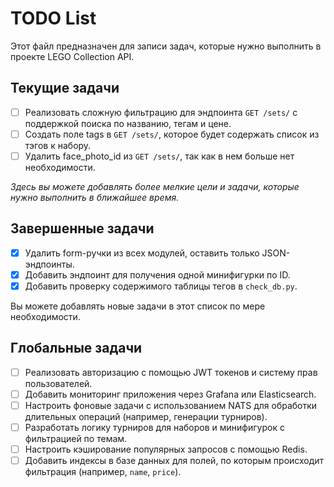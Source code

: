 # TODO List

Этот файл предназначен для записи задач, которые нужно выполнить в проекте LEGO Collection API.

## Текущие задачи

- [ ] Реализовать сложную фильтрацию для эндпоинта `GET /sets/` с поддержкой поиска по названию, тегам и цене.
- [ ] Создать поле tags в `GET /sets/`, которое будет содержать список из тэгов к набору.
- [ ] Удалить face_photo_id из `GET /sets/`, так как в нем больше нет необходимости.

_Здесь вы можете добавлять более мелкие цели и задачи, которые нужно выполнить в ближайшее время._

## Завершенные задачи

- [x] Удалить form-ручки из всех модулей, оставить только JSON-эндпоинты.
- [x] Добавить эндпоинт для получения одной минифигурки по ID.
- [x] Добавить проверку содержимого таблицы тегов в `check_db.py`.

Вы можете добавлять новые задачи в этот список по мере необходимости.

## Глобальные задачи

- [ ] Реализовать авторизацию с помощью JWT токенов и систему прав пользователей.
- [ ] Добавить мониторинг приложения через Grafana или Elasticsearch.
- [ ] Настроить фоновые задачи с использованием NATS для обработки длительных операций (например, генерации турниров).
- [ ] Разработать логику турниров для наборов и минифигурок с фильтрацией по темам.
- [ ] Настроить кэширование популярных запросов с помощью Redis.
- [ ] Добавить индексы в базе данных для полей, по которым происходит фильтрация (например, `name`, `price`).
